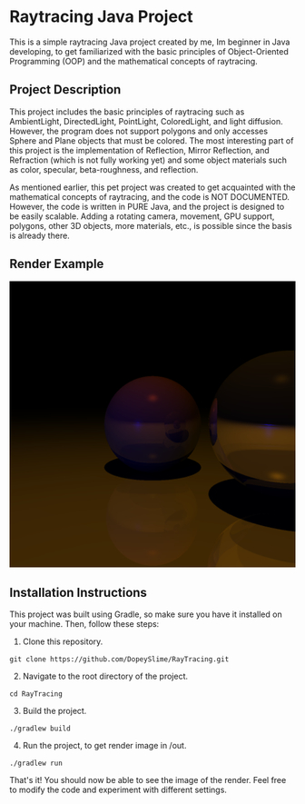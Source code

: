 # Raytracing Java Project

This is a simple raytracing Java project created by me, Im beginner in Java developing, to get familiarized with the basic principles of Object-Oriented Programming (OOP) and the mathematical concepts of raytracing.

## Project Description

This project includes the basic principles of raytracing such as AmbientLight, DirectedLight, PointLight, ColoredLight, and light diffusion. However, the program does not support polygons and only accesses Sphere and Plane objects that must be colored. The most interesting part of this project is the implementation of Reflection, Mirror Reflection, and Refraction (which is not fully working yet) and some object materials such as color, specular, beta-roughness, and reflection.

As mentioned earlier, this pet project was created to get acquainted with the mathematical concepts of raytracing, and the code is NOT DOCUMENTED. However, the code is written in PURE Java, and the project is designed to be easily scalable. Adding a rotating camera, movement, GPU support, polygons, other 3D objects, more materials, etc., is possible since the basis is already there.

## Render Example

![Render Example](/out/output.bmp)

## Installation Instructions

This project was built using Gradle, so make sure you have it installed on your machine. Then, follow these steps:

1. Clone this repository.
```shell
git clone https://github.com/DopeySlime/RayTracing.git
```
2. Navigate to the root directory of the project.
```shell
cd RayTracing
```
3. Build the project.
```shell
./gradlew build
```
4. Run the project, to get render image in /out.
```shell
./gradlew run
```

That's it! You should now be able to see the image of the render. Feel free to modify the code and experiment with different settings.
